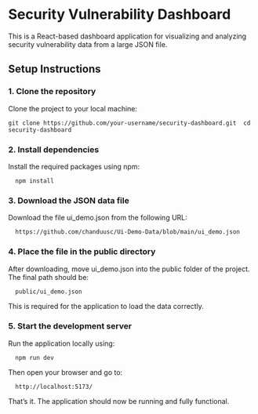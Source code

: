 Security Vulnerability Dashboard
================================

This is a React-based dashboard application for visualizing and analyzing security vulnerability data from a large JSON file.

Setup Instructions
------------------

### 1\. Clone the repository

Clone the project to your local machine:

`git clone https://github.com/your-username/security-dashboard.git  cd security-dashboard   `

### 2\. Install dependencies

Install the required packages using npm:

`   npm install   `

### 3\. Download the JSON data file

Download the file ui\_demo.json from the following URL:

`   https://github.com/chanduusc/Ui-Demo-Data/blob/main/ui_demo.json   `

### 4\. Place the file in the public directory

After downloading, move ui\_demo.json into the public folder of the project. The final path should be:

`   public/ui_demo.json   `

This is required for the application to load the data correctly.

### 5\. Start the development server

Run the application locally using:

`   npm run dev   `

Then open your browser and go to:

`   http://localhost:5173/   `

That’s it. The application should now be running and fully functional.
